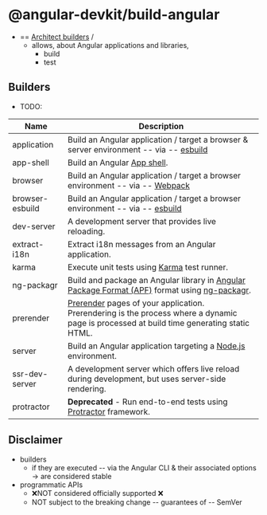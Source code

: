 # @angular-devkit/build-angular

* == [Architect builders](/packages/angular_devkit/architect/README.md) /
  * allows, about Angular applications and libraries,
    * build
    * test

## Builders

* TODO:

| Name            | Description                                                                                                                                                                                          |
| --------------- |------------------------------------------------------------------------------------------------------------------------------------------------------------------------------------------------------|
| application     | Build an Angular application / target a browser & server environment -- via -- [esbuild](https://esbuild.github.io)                                                                                  |
| app-shell       | Build an Angular [App shell](https://angular.dev/ecosystem/service-workers/app-shell).                                                                                                               |
| browser         | Build an Angular application / target a browser environment -- via -- [Webpack](https://webpack.js.org)                                                                                              |
| browser-esbuild | Build an Angular application / target a browser environment -- via -- [esbuild](https://esbuild.github.io)                                                                                           |
| dev-server      | A development server that provides live reloading.                                                                                                                                                   |
| extract-i18n    | Extract i18n messages from an Angular application.                                                                                                                                                   |
| karma           | Execute unit tests using [Karma](https://github.com/karma-runner/karma) test runner.                                                                                                                 |
| ng-packagr      | Build and package an Angular library in [Angular Package Format (APF)](https://angular.dev/tools/libraries/angular-package-format) format using [ng-packagr](https://github.com/ng-packagr/ng-packagr). |
| prerender       | [Prerender](https://angular.dev/guide/prerendering) pages of your application. Prerendering is the process where a dynamic page is processed at build time generating static HTML.                   |
| server          | Build an Angular application targeting a [Node.js](https://nodejs.org) environment.                                                                                                                  |
| ssr-dev-server  | A development server which offers live reload during development, but uses server-side rendering.                                                                                                    |
| protractor      | **Deprecated** - Run end-to-end tests using [Protractor](https://www.protractortest.org/) framework.                                                                                                 |

## Disclaimer

* builders
  * if they are executed -- via the Angular CLI & their associated options -> are considered stable
* programmatic APIs
  * ❌️NOT considered officially supported ❌
  * NOT subject to the breaking change -- guarantees of -- SemVer

